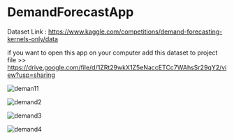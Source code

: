 
# DemandForecastApp

Dataset Link : https://www.kaggle.com/competitions/demand-forecasting-kernels-only/data

if you want to open this app on your computer add this dataset to project file >>  https://drive.google.com/file/d/1ZRt29wkX1Z5eNaccETCc7WAhsSr29qY2/view?usp=sharing



![deman11](https://github.com/yusufkesici/DemandForecast/assets/81406568/e4fd1238-28b3-46d8-b853-d87eaa7b6c83)

![demand2](https://github.com/yusufkesici/DemandForecast/assets/81406568/cf997977-1abf-4360-b877-7562d0e99dc6)

![demand3](https://github.com/yusufkesici/DemandForecast/assets/81406568/e6d9b03b-2778-41e8-af2c-af5bda52d9d2)

![demand4](https://github.com/yusufkesici/DemandForecast/assets/81406568/9cd36faa-53d9-4a5a-8363-d11b66f2c7d5)
